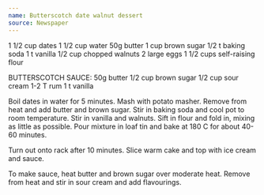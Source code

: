 ```yaml
---
name: Butterscotch date walnut dessert
source: Newspaper
---
```


1 1/2 cup dates
1 1/2 cup water
50g butter
1 cup brown sugar
1/2 t baking soda
1 t vanilla
1/2 cup chopped walnuts
2 large eggs
1 1/2 cups self-raising flour

BUTTERSCOTCH SAUCE:
50g butter
1/2 cup brown sugar
1/2 cup sour cream
1-2 T rum
1 t vanilla

Boil dates in water for 5 minutes.  Mash with potato masher.  Remove from heat and add butter and brown sugar.  Stir in baking soda and cool pot to room temperature.  Stir in vanilla and walnuts.  Sift in flour and fold in, mixing as little as possible.  Pour mixture in loaf tin and bake at 180 C for about 40-60 minutes.

Turn out onto rack after 10 minutes.  Slice warm cake and top with ice cream and sauce.

To make sauce, heat butter and brown sugar over moderate heat.  Remove from heat and stir in sour cream and add flavourings.

